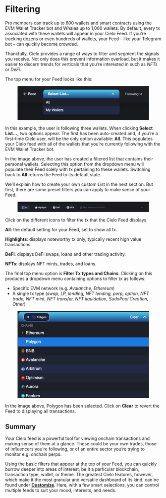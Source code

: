 # Filtering

Pro members can track up to 600 wallets and smart contracts using the EVM Wallet Tracker bot and Whales up to 1,000 wallets. By default, every tx associated with these wallets will appear in your Cielo Feed. If you’re tracking dozens or even hundreds of wallets, your Feed – like your Telegram bot – can quickly become crowded.

Thankfully, Cielo provides a range of ways to filter and segment the signals you receive. Not only does this prevent information overload, but it makes it easier to discern trends for verticals that you’re interested in such as _NFTs_ or _DeFi_.

The top menu for your Feed looks like this:

<figure><img src="../.gitbook/assets/unnamed (5).png" alt=""><figcaption></figcaption></figure>

In this example, the user is following three wallets. When clicking **Select List…**, two options appear. The first has been auto-created and, if you’re a first-time Cielo user, will be the only option available: **All**. This populates your Cielo feed with all of the wallets that you’re currently following with the EVM Wallet Tracker bot.

In the image above, the user has created a filtered list that contains their personal wallets. Selecting this option from the dropdown menu will populate their Feed solely with tx pertaining to these wallets. Switching back to **All** returns the Feed to its default state.

We’ll explain how to create your own custom List in the next section. But first, there are some preset filters you can apply to make sense of your Feed.

<figure><img src="../.gitbook/assets/unnamed (6).png" alt=""><figcaption></figcaption></figure>

Click on the different icons to filter the tx that the Cielo Feed displays.

**All**: the default setting for your Feed, set to show all tx.

**Highlights**: displays noteworthy tx only, typically recent high value transactions.

**DeFi**: displays DeFi swaps, loans and other trading activity.

**NFTs**: displays NFT mints, trades, and loans.

The final top menu option is **Filter Tx types and Chains**. Clicking on this produces a dropdown menu containing options to filter tx as follows:

* Specific EVM network (e.g. _Avalanche, Ethereum_)
* A single tx type (_swap, LP, lending, NFT lending, perp, option, NFT trade, NFT mint, NFT transfer, NFT liquidation, SudoPool Creation, Other_)

<figure><img src="../.gitbook/assets/unnamed (7).png" alt=""><figcaption></figcaption></figure>

In the image above, Polygon has been selected. Click on **Clear** to revert the Feed to displaying all transactions.

## Summary

Your Cielo feed is a powerful tool for viewing onchain transactions and making sense of them at a glance. These could be your own trades, those of influencers you’re following, or of an entire sector you’re trying to monitor e.g. onchain perps.

Using the basic filters that appear at the top of your Feed, you can quickly burrow deeper into areas of interest, be it a particular blockchain, transaction type, wallet, or theme. The greatest Cielo features, however, which make it the most granular and versatile dashboard of its kind, can be found under [**Customize**](../customize.md). Here, with a few smart selections, you can control multiple feeds to suit your mood, interests, and needs.
